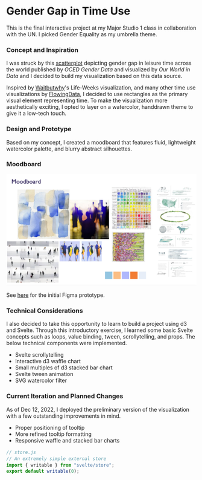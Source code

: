 # Gender Gap in Time Use

This is the final interactive project at my Major Studio 1 class in collaboration with the UN. I picked Gender Equality as my umbrella theme.

### Concept and Inspiration

I was struck by this [scatterplot](https://ourworldindata.org/grapher/minutes-spent-on-leisure?time=latest) depicting gender gap in leisure time across the world published by _OCED Gender Data_ and visualized by _Our World in Data_ and I decided to build my visualization based on this data source.

Inspired by [Waitbutwhy](https://waitbutwhy.com/2014/05/life-weeks.html)'s Life-Weeks visualization, and many other time use visualizations by [FlowingData](https://flowingdata.com/tag/time-use/), I decided to use rectangles as the primary visual element representing time. To make the visualization more aesthetically exciting, I opted to layer on a watercolor, handdrawn theme to give it a low-tech touch.

### Design and Prototype

Based on my concept, I created a moodboard that features fluid, lightweight watercolor palette, and blurry abstract silhouettes.

### Moodboard

   <img src="./moodboard.png" width="800" alt="moodboard">

See [here](https://www.figma.com/file/vyBy3nNbMTu3WEkEARfrl6/Major-Studio-1-Project-3-Leisure-Second-Draft?node-id=0%3A1&t=yVt39wOLql6K6Pnh-0) for the initial Figma prototype.

### Technical Considerations

I also decided to take this opportunity to learn to build a project using d3 and Svelte. Through this introductory exercise, I learned some basic Svelte concepts such as loops, value binding, tween, scrollytelling, and props. The below technical components were implemented.

- Svelte scrollytelling
- Interactive d3 waffle chart
- Small multiples of d3 stacked bar chart
- Svelte tween animation
- SVG watercolor filter

### Current Iteration and Planned Changes

As of Dec 12, 2022, I deployed the preliminary version of the visualization with a few outstanding improvements in mind.

- Proper positioning of tooltip
- More refined tooltip formatting
- Responsive waffle and stacked bar charts

```js
// store.js
// An extremely simple external store
import { writable } from "svelte/store";
export default writable(0);
```
